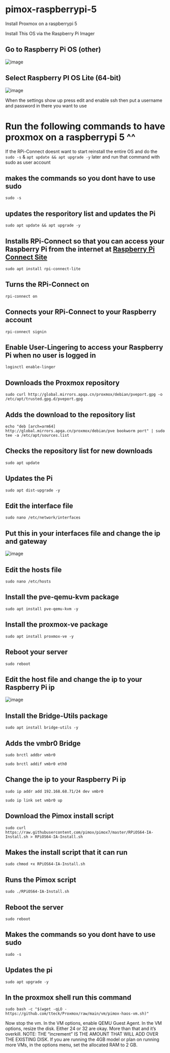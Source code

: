 # pimox-raspberrypi-5
Install Proxmox on a raspberrypi 5

Install This OS via the Raspberry Pi Imager

## Go to Raspberry Pi OS (other)
![image](https://github.com/user-attachments/assets/f7b947ac-93e5-4760-bef2-cdc76a4c973c)

## Select Raspberry PI OS Lite (64-bit)
![image](https://github.com/user-attachments/assets/a90adb04-5552-4803-981d-3532a17063c0)

When the settings show up press edit and enable ssh then put a username and password in there you want to use

# Run the following commands to have proxmox on a raspberrypi 5 ^^

If the RPi-Connect doesnt want to start reinstall the entire OS and do the ```sudo -s``` & ```apt update && apt upgrade -y``` later and run that command with sudo as user account

## makes the commands so you dont have to use sudo
```sudo -s```

## updates the resporitory list and updates the Pi
```sudo apt update && apt upgrade -y```

## Installs RPi-Connect so that you can access your Raspberry Pi from the internet at [Raspberry Pi Connect Site](https://connect.raspberrypi.com)
```sudo apt install rpi-connect-lite```

## Turns the RPi-Connect on
```rpi-connect on```

## Connects your RPi-Connect to your Raspberry account
```rpi-connect signin```

## Enable User-Lingering to access your Raspberry Pi when no user is logged in
```loginctl enable-linger```

## Downloads the Proxmox repository
```sudo curl http://global.mirrors.apqa.cn/proxmox/debian/pveport.gpg -o /etc/apt/trusted.gpg.d/pveport.gpg```

## Adds the download to the repository list
```echo "deb [arch=arm64] http://global.mirrors.apqa.cn/proxmox/debian/pve bookworm port" | sudo tee -a /etc/apt/sources.list```

## Checks the repository list for new downloads
```sudo apt update```

## Updates the Pi
```sudo apt dist-upgrade -y```

## Edit the interface file
```sudo nano /etc/network/interfaces```

## Put this in your interfaces file and change the ip and gateway
![image](https://github.com/user-attachments/assets/c523b337-c890-4937-af00-af8df9198aff)

## Edit the hosts file
```sudo nano /etc/hosts```

## Install the pve-qemu-kvm package
```sudo apt install pve-qemu-kvm -y```

## Install the proxmox-ve package
```sudo apt install proxmox-ve -y```

## Reboot your server
```sudo reboot```

## Edit the host file and change the ip to your Raspberry Pi ip
![image](https://github.com/user-attachments/assets/5eee3c12-7cab-4c66-a65c-c521d8bc3694)

## Install the Bridge-Utils package
```sudo apt install bridge-utils -y```

## Adds the vmbr0 Bridge
```sudo brctl addbr vmbr0```

```sudo brctl addif vmbr0 eth0```

## Change the ip to your Raspberry Pi ip
```sudo ip addr add 192.168.68.71/24 dev vmbr0```

```sudo ip link set vmbr0 up```

## Download the Pimox install script
```sudo curl https://raw.githubusercontent.com/pimox/pimox7/master/RPiOS64-IA-Install.sh > RPiOS64-IA-Install.sh```

## Makes the install script that it can run
```sudo chmod +x RPiOS64-IA-Install.sh```

## Runs the Pimox script
```sudo ./RPiOS64-IA-Install.sh```

## Reboot the server
```sudo reboot```

## Makes the commands so you dont have to use sudo
```sudo -s```

## Updates the pi
```sudo apt upgrade -y```

## In the proxmox shell run this command
```sudo bash -c "$(wget -qLO - https://github.com/tteck/Proxmox/raw/main/vm/pimox-haos-vm.sh)"```

Now stop the vm.
In the VM options, enable QEMU Guest Agent.
In the VM options, resize the disk. Either 24 or 32 are okay. More than that and it’s overkill.
NOTE: THE “increment” IS THE AMOUNT THAT WILL ADD OVER THE EXISTING DISK.
If you are running the 4GB model or plan on running more VMs, in the options menu, set the
allocated RAM to 2 GB.
